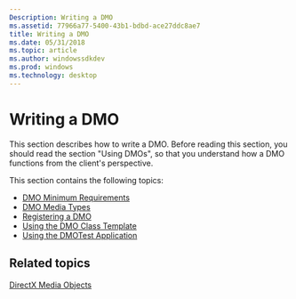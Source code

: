 ```yaml
---
Description: Writing a DMO
ms.assetid: 77966a77-5400-43b1-bdbd-ace27ddc8ae7
title: Writing a DMO
ms.date: 05/31/2018
ms.topic: article
ms.author: windowssdkdev
ms.prod: windows
ms.technology: desktop
---
```


# Writing a DMO

This section describes how to write a DMO. Before reading this section, you should read the section "Using DMOs", so that you understand how a DMO functions from the client's perspective.

This section contains the following topics:

-   [DMO Minimum Requirements](dmo-minimum-requirements.md)
-   [DMO Media Types](dmo-media-types.md)
-   [Registering a DMO](registering-a-dmo.md)
-   [Using the DMO Class Template](using-the-dmo-class-template.md)
-   [Using the DMOTest Application](using-the-dmotest-application.md)

## Related topics

<dl> <dt>

[DirectX Media Objects](directx-media-objects.md)
</dt> </dl>

 

 



